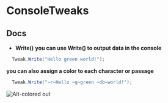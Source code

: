 # ConsoleTweaks
## Docs
- **Write()**
**you can use Write() to output data in the console**
```c#
  Tweak.Write("Hello green world!");
```
**you can also assign a color to each character or passage**
```c#
  Tweak.Write("~r~Hello ~g~green ~db~world!");
```
![Alt-colored out](https://sun9-24.userapi.com/impg/8xecKOzTmKUyKUruOfOODpPmg1f2-pCGJ6IkCw/zdzq6Ja6ZLg.jpg?size=961x485&quality=96&proxy=1&sign=12c5220b07136c4b8948445942dd483c&type=album "Орк")
